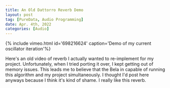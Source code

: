 ```yaml
---
title: An Old Dattorro Reverb Demo
layout: post
tag: [PureData, Audio Programming]
date: Apr. 4th, 2022
categories: [Audio]
---
```


{% include vimeo.html id='698216624' caption='Demo of my current oscillator iteration'%}

Here's an old video of reverb I actually wanted to re-implement for my project. Unfortunately, when I tried porting it over, I kept getting out of memory issues. This leads me to believe that the Bela in capable of running this algorithm and my project simultaneously. I thought I'd post here anyways because I think it's kind of shame. I really like this reverb.
